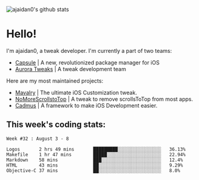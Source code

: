 ![ajaidan0's github stats](https://github-readme-stats.vercel.app/api?username=ajaidan0&count_private=true&show_icons=true)

# Hello!

I'm ajaidan0, a tweak developer. I'm currently a part of two teams:

- [Capsule](https://github.com/capsule-development) | A new, revolutionized package manager for iOS
- [Aurora Tweaks](https://github.com/official-aurora) | A tweak development team

Here are my most maintained projects:

- [Mavalry](https://github.com/ajaidan0/mavalry) | The ultimate iOS Customization tweak.
- [NoMoreScrollstoTop](https://github.com/ajaidan0/nomorescrollstotop) | A tweak to remove scrollsToTop from most apps.
- [Cadmus](https://github.com/official-aurora/cadmus) | A framework to make iOS Development easier.



## This week's coding stats:
<!--START_SECTION:waka-->
```text
Week #32 : August 3 - 8

Logos       2 hrs 49 mins       █████████░░░░░░░░░░░░░░░░   36.13% 
Makefile    1 hr 47 mins        █████░░░░░░░░░░░░░░░░░░░░   22.94% 
Markdown    58 mins             ███░░░░░░░░░░░░░░░░░░░░░░   12.4% 
HTML        43 mins             ██░░░░░░░░░░░░░░░░░░░░░░░   9.29% 
Objective-C 37 mins             ██░░░░░░░░░░░░░░░░░░░░░░░   8.0%
```
<!--END_SECTION:waka-->
